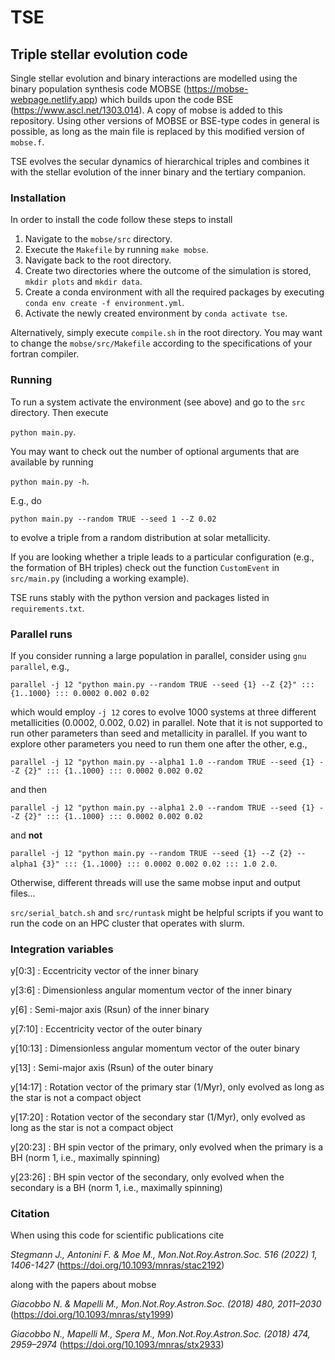 # TSE

## Triple stellar evolution code

Single stellar evolution and binary interactions are modelled using the binary population synthesis code MOBSE (https://mobse-webpage.netlify.app) which builds upon the code BSE (https://www.ascl.net/1303.014). A copy of mobse is added to this repository. Using other versions of MOBSE or BSE-type codes in general is possible, as long as the main file is replaced by this modified version of `mobse.f`.

TSE evolves the secular dynamics of hierarchical triples and combines it with the stellar evolution of the inner binary and the tertiary companion.

### Installation

In order to install the code follow these steps to install

1. Navigate to the `mobse/src` directory.
2. Execute the `Makefile` by running `make mobse`.
3. Navigate back to the root directory.
4. Create two directories where the outcome of the simulation is stored, `mkdir plots` and `mkdir data`.
5. Create a conda environment with all the required packages by executing `conda env create -f environment.yml`.
6. Activate the newly created environment by `conda activate tse`.

Alternatively, simply execute `compile.sh` in the root directory. You may want to change the `mobse/src/Makefile` according to the specifications of your fortran compiler.

### Running

To run a system activate the environment (see above) and go to the `src` directory. Then execute

`python main.py`.

You may want to check out the number of optional arguments that are available by running

`python main.py -h`.

E.g., do 

`python main.py --random TRUE --seed 1 --Z 0.02`

to evolve a triple from a random distribution at solar metallicity.

If you are looking whether a triple leads to a particular configuration (e.g., the formation of BH triples) check out the function `CustomEvent` in `src/main.py` (including a working example).

TSE runs stably with the python version and packages listed in `requirements.txt`.

### Parallel runs

If you consider running a large population in parallel, consider using `gnu parallel`, e.g.,

`parallel -j 12 "python main.py --random TRUE --seed {1} --Z {2}" ::: {1..1000} ::: 0.0002 0.002 0.02`

which would employ `-j 12` cores to evolve 1000 systems at three different metallicities (0.0002, 0.002, 0.02) in parallel. Note that it is not supported to run other parameters than seed and metallicity in parallel. If you want to explore other parameters you need to run them one after the other, e.g.,

`parallel -j 12 "python main.py --alpha1 1.0 --random TRUE --seed {1} --Z {2}" ::: {1..1000} ::: 0.0002 0.002 0.02`

and then 

`parallel -j 12 "python main.py --alpha1 2.0 --random TRUE --seed {1} --Z {2}" ::: {1..1000} ::: 0.0002 0.002 0.02`

and **not**

`parallel -j 12 "python main.py --random TRUE --seed {1} --Z {2} --alpha1 {3}" ::: {1..1000} ::: 0.0002 0.002 0.02 ::: 1.0 2.0`. 

Otherwise, different threads will use the same mobse input and output files...

`src/serial_batch.sh` and `src/runtask` might be helpful scripts if you want to run the code on an HPC cluster that operates with slurm.


### Integration variables

y[0:3] : Eccentricity vector of the inner binary

y[3:6] : Dimensionless angular momentum vector of the inner binary

y[6] : Semi-major axis (Rsun) of the inner binary

y[7:10] : Eccentricity vector of the outer binary

y[10:13] : Dimensionless angular momentum vector of the outer binary

y[13] : Semi-major axis (Rsun) of the outer binary

y[14:17] : Rotation vector of the primary star (1/Myr), only evolved as long as the star is not a compact object

y[17:20] : Rotation vector of the secondary star (1/Myr), only evolved as long as the star is not a compact object

y[20:23] : BH spin vector of the primary, only evolved when the primary is a BH (norm 1, i.e., maximally spinning)

y[23:26] : BH spin vector of the secondary, only evolved when the secondary is a BH (norm 1, i.e., maximally spinning)

### Citation

When using this code for scientific publications cite

*Stegmann J., Antonini F. & Moe M., Mon.Not.Roy.Astron.Soc. 516 (2022) 1, 1406-1427* (https://doi.org/10.1093/mnras/stac2192)

along with the papers about mobse

*Giacobbo N. & Mapelli M., Mon.Not.Roy.Astron.Soc. (2018) 480, 2011–2030* (https://doi.org/10.1093/mnras/sty1999)

*Giacobbo N., Mapelli M., Spera M., Mon.Not.Roy.Astron.Soc. (2018) 474, 2959–2974* (https://doi.org/10.1093/mnras/stx2933)
